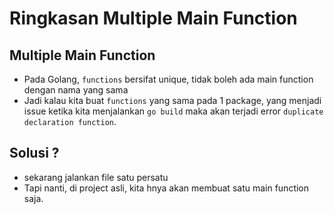 # Ringkasan Multiple Main Function

## Multiple Main Function
-   Pada Golang, ```functions``` bersifat unique, tidak boleh ada main function dengan nama yang sama
-   Jadi kalau kita buat ```functions``` yang sama pada 1 package, yang menjadi issue ketika kita menjalankan ```go build``` maka akan terjadi error ```duplicate declaration function```.

## Solusi ?
-   sekarang jalankan file satu persatu
-   Tapi nanti, di project asli, kita hnya akan membuat satu main function saja.

